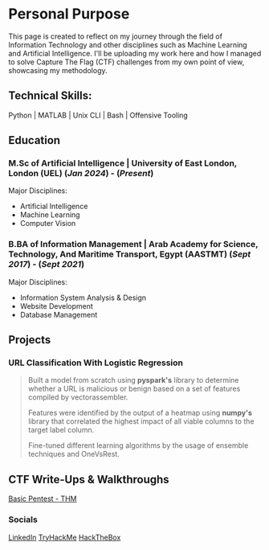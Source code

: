 # Personal Purpose
This page is created to reflect on my journey through the field of Information Technology and other disciplines such as Machine Learning and Artificial Intelligence.
I'll be uploading my work here and how I managed to solve Capture The Flag (CTF) challenges from my own point of view, showcasing my methodology.

## Technical Skills:
Python | MATLAB | Unix CLI | Bash | Offensive Tooling

## Education
### M.Sc of Artificial Intelligence | University of East London, London (UEL) (_Jan 2024_) - (_Present_)
Major Disciplines:
-   Artificial Intelligence
-   Machine Learning
-   Computer Vision


### B.BA of Information Management | Arab Academy for Science, Technology, And Maritime Transport, Egypt (AASTMT) (_Sept 2017_) - (_Sept 2021_)
Major Disciplines:
-   Information System Analysis & Design
-   Website Development
-   Database Management

## Projects
### URL Classification With Logistic Regression
>Built a model from scratch using **pyspark's** library to determine whether a URL is malicious or benign based on a set of features compiled by vectorassembler.
>
>Features were identified by the output of a heatmap using **numpy's** library that correlated the highest impact of all viable columns to the target label column.
>
>Fine-tuned different learning algorithms by the usage of ensemble techniques and OneVsRest.

## CTF Write-Ups & Walkthroughs
[Basic Pentest - THM](https://wckdnaz.medium.com/basic-pentesting-writeup-thm-4bb027c82a34)

### Socials
[LinkedIn](https://www.linkedin.com/in/omar-nassar-b87277222/)
[TryHackMe](https://tryhackme.com/p/WCKDNaz)
[HackTheBox](https://ctf.hackthebox.com/user/profile/431133)
